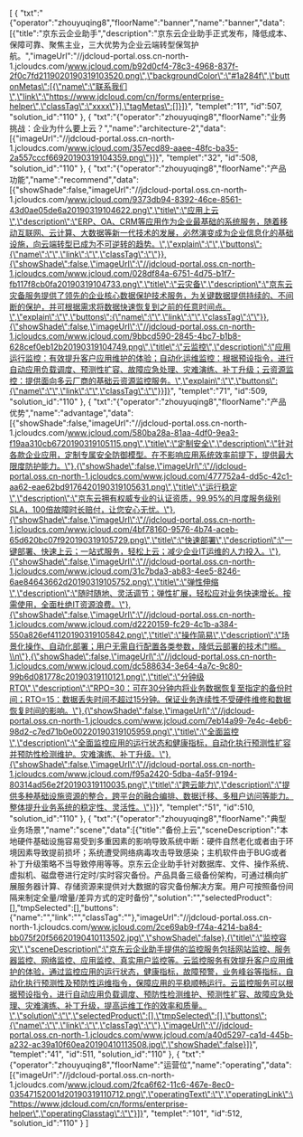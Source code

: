 [
	{
		"txt":"{\"operator\":\"zhouyuqing8\",\"floorName\":\"banner\",\"name\":\"banner\",\"data\":[{\"title\":\"京东云企业助手\",\"description\":\"京东云企业助手正式发布，降低成本、保障可靠、聚焦主业，三大优势为企业云端转型保驾护航。\",\"imageUrl\":\"//jdcloud-portal.oss.cn-north-1.jcloudcs.com/www.jcloud.com/b92d0cf4-78c3-4968-837f-2f0c7fd2119020190319103520.png\",\"backgroundColor\":\"#1a284f\",\"buttonMetas\":[{\"name\":\"联系我们\",\"link\":\"https://www.jdcloud.com/cn/forms/enterprise-helper\",\"classTag\":\"xxxx\"}],\"tagMetas\":[]}]}",
		"templet":"11",
		"id":507,
		"solution_id":"110"
	},
	{
		"txt":"{\"operator\":\"zhouyuqing8\",\"floorName\":\"业务挑战：企业为什么要上云？\",\"name\":\"architecture-2\",\"data\":[{\"imageUrl\":\"//jdcloud-portal.oss.cn-north-1.jcloudcs.com/www.jcloud.com/357ecd89-aaee-48fc-ba35-2a557cccf66920190319104359.png\"}]}",
		"templet":"32",
		"id":508,
		"solution_id":"110"
	},
	{
		"txt":"{\"operator\":\"zhouyuqing8\",\"floorName\":\"产品功能\",\"name\":\"recommend\",\"data\":[{\"showShade\":false,\"imageUrl\":\"//jdcloud-portal.oss.cn-north-1.jcloudcs.com/www.jcloud.com/9373db94-8392-46ce-8561-43d0ae05de6a20190319104622.png\",\"title\":\"应用上云\",\"description\":\"ERP、OA、CRM等应用作为企业最基础的系统服务，随着移动互联网、云计算、大数据等新一代技术的发展，必然演变成为企业信息化的基础设施，向云端转型已成为不可逆转的趋势。\",\"explain\":\"\",\"buttons\":{\"name\":\"\",\"link\":\"\",\"classTag\":\"\"}},{\"showShade\":false,\"imageUrl\":\"//jdcloud-portal.oss.cn-north-1.jcloudcs.com/www.jcloud.com/028df84a-6751-4d75-b1f7-fb117f8cb0fa20190319104733.png\",\"title\":\"云灾备\",\"description\":\"京东云灾备服务提供了领先的企业核心数据保护技术服务，为关键数据提供持续的、不间断的保护，并可根据需求将数据快速恢复到之前的任意时间点。\",\"explain\":\"\",\"buttons\":{\"name\":\"\",\"link\":\"\",\"classTag\":\"\"}},{\"showShade\":false,\"imageUrl\":\"//jdcloud-portal.oss.cn-north-1.jcloudcs.com/www.jcloud.com/9bbcd590-2845-4bc7-b1b8-628cef0eb12b20190319104749.png\",\"title\":\"云监控\",\"description\":\"应用运行监控：有效提升客户应用维护的体验；自动化运维监控：根据预设指令，进行自动应用负载调度、预测性扩容、故障应急处理、灾难演练、补丁升级；云资源监控：提供面向多云厂商的基础云资源监控服务。\",\"explain\":\"\",\"buttons\":{\"name\":\"\",\"link\":\"\",\"classTag\":\"\"}}]}",
		"templet":"71",
		"id":509,
		"solution_id":"110"
	},
	{
		"txt":"{\"operator\":\"zhouyuqing8\",\"floorName\":\"产品优势\",\"name\":\"advantage\",\"data\":[{\"showShade\":false,\"imageUrl\":\"//jdcloud-portal.oss.cn-north-1.jcloudcs.com/www.jcloud.com/580ba28a-81aa-4df0-9ea3-f19aa310cb6720190319105115.png\",\"title\":\"定制安全\",\"description\":\"针对各款企业应用，定制专属安全防御模型。在不影响应用系统效率前提下，提供最大限度防护能力。\"},{\"showShade\":false,\"imageUrl\":\"//jdcloud-portal.oss.cn-north-1.jcloudcs.com/www.jcloud.com/477752a4-dd5c-42c1-aa62-eae62bd9176420190319105631.png\",\"title\":\"运行稳定\",\"description\":\"京东云拥有权威专业的认证资质，99.95%的月度服务级别SLA，100倍故障时长赔付，让您安心无忧。\"},{\"showShade\":false,\"imageUrl\":\"//jdcloud-portal.oss.cn-north-1.jcloudcs.com/www.jcloud.com/4bf78160-9576-4b74-aceb-65d620bc07f920190319105729.png\",\"title\":\"快速部署\",\"description\":\"一键部署、快速上云；一站式服务，轻松上云；减少企业IT运维的人力投入。\"},{\"showShade\":false,\"imageUrl\":\"//jdcloud-portal.oss.cn-north-1.jcloudcs.com/www.jcloud.com/31c7bda3-ab83-4ee5-8246-6ae84643662d20190319105752.png\",\"title\":\"弹性伸缩\",\"description\":\"随时随地、灵活调节；弹性扩展，轻松应对业务快速增长。按需使用，全面杜绝IT资源浪费。\"},{\"showShade\":false,\"imageUrl\":\"//jdcloud-portal.oss.cn-north-1.jcloudcs.com/www.jcloud.com/d2220159-fc29-4c1b-a384-550a826ef41120190319105842.png\",\"title\":\"操作简易\",\"description\":\"场景化操作、自动化部署；用户无需自行配置各类参数，降低云部署的技术门槛。\\n\"},{\"showShade\":false,\"imageUrl\":\"//jdcloud-portal.oss.cn-north-1.jcloudcs.com/www.jcloud.com/dc588634-3e64-4a7c-9c80-99b6d081778c20190319110121.png\",\"title\":\"分钟级RTO\",\"description\":\"RPO=30：可在30分钟内将业务数据恢复至指定的备份时间；RTO=15：数据丢失时间不超过15分钟。保证业务连续性不受硬件维修和数据恢复时间的影响。\"},{\"showShade\":false,\"imageUrl\":\"//jdcloud-portal.oss.cn-north-1.jcloudcs.com/www.jcloud.com/7eb14a99-7e4c-4eb6-98d2-c7ed71b0e00220190319105959.png\",\"title\":\"全面监控\",\"description\":\"全面监控应用的运行状态和健康指标，自动化执行预测性扩容并预防性检测维护。灾难演练、补丁升级。\"},{\"showShade\":false,\"imageUrl\":\"//jdcloud-portal.oss.cn-north-1.jcloudcs.com/www.jcloud.com/f95a2420-5dba-4a5f-9194-80314ad56e2f20190319110035.png\",\"title\":\"跨云能力\",\"description\":\"提供多种基础设施资源的整合，跨平台的融合编排、数据迁移、多租户访问等能力。整体提升业务系统的稳定性、灵活性。\"}]}",
		"templet":"51",
		"id":510,
		"solution_id":"110"
	},
	{
		"txt":"{\"operator\":\"zhouyuqing8\",\"floorName\":\"典型业务场景\",\"name\":\"scene\",\"data\":[{\"title\":\"备份上云\",\"sceneDescription\":\"本地硬件基础设施容易受到多重因素的影响导致系统中断：硬件自然老化或者由于环境因素导致提前损坏；系统遭受网络病毒攻击导致感染；主机软件由于BUG或者补丁升级策略不当导致停用等等。京东云企业助手针对数据库、文件、操作系统、虚拟机、磁盘卷进行定时/实时容灾备份。产品具备三级备份架构，可通过横向扩展服务器计算、存储资源来提供对大数据的容灾备份解决方案。用户可按照备份间隔来制定全量/增量/差异方式的定时备份\",\"solution\":\"\",\"selectedProduct\":[],\"tmpSelected\":[],\"buttons\":{\"name\":\"\",\"link\":\"\",\"classTag\":\"\"},\"imageUrl\":\"//jdcloud-portal.oss.cn-north-1.jcloudcs.com/www.jcloud.com/2ce69ab9-f74a-4214-ba84-bb075f20f56620190410113502.jpg\",\"showShade\":false},{\"title\":\"监控容灾\",\"sceneDescription\":\"京东云企业助手提供的监控服务包括网站监控、服务器监控、网络监控、应用监控、真实用户监控等。云监控服务有效提升客户应用维护的体验，通过监控应用的运行状态，健康指标，故障预警，业务峰谷等指标，自动化执行预测性及预防性运维指令，保障应用的平稳顺畅运行。云监控服务可以根据预设指令，进行自动应用负载调度、预防性检测维护、预测性扩容、故障应急处理、灾难演练、补丁升级，提高运维工作的效率和质量。\",\"solution\":\"\",\"selectedProduct\":[],\"tmpSelected\":[],\"buttons\":{\"name\":\"\",\"link\":\"\",\"classTag\":\"\"},\"imageUrl\":\"//jdcloud-portal.oss.cn-north-1.jcloudcs.com/www.jcloud.com/a40d5297-ca1d-445b-a232-ac39a10f60ea20190410113508.jpg\",\"showShade\":false}]}",
		"templet":"41",
		"id":511,
		"solution_id":"110"
	},
	{
		"txt":"{\"operator\":\"zhouyuqing8\",\"floorName\":\"运营位\",\"name\":\"operating\",\"data\":[{\"imageUrl\":\"//jdcloud-portal.oss.cn-north-1.jcloudcs.com/www.jcloud.com/2fca6f62-11c6-467e-8ec0-03547152001d20190319110712.png\",\"operatingText\":\"\",\"operatingLink\":\"https://www.jdcloud.com/cn/forms/enterprise-helper\",\"operatingClasstag\":\"\"}]}",
		"templet":"101",
		"id":512,
		"solution_id":"110"
	}
]